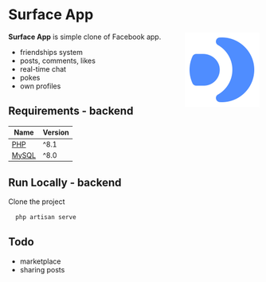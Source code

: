 # Surface App

<img align="right" src="/public/Logo.svg" height="150px" alt="Surface App Logo">

**Surface App** is simple clone of Facebook app.

-   friendships system
-   posts, comments, likes
-   real-time chat
-   pokes
-   own profiles

## Requirements - backend

| Name                            | Version |
| ------------------------------- | ------- |
| [PHP](https://www.php.net/)     | ^8.1    |
| [MySQL](https://www.mysql.com/) | ^8.0    |

## Run Locally - backend

Clone the project

```bash
  php artisan serve
```

## Todo

-   marketplace
-   sharing posts
